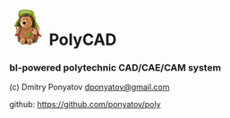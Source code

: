 # ![logo](logo64x64.png) PolyCAD
### bI-powered polytechnic CAD/CAE/CAM system

(c) Dmitry Ponyatov <dponyatov@gmail.com>

github: https://github.com/ponyatov/poly
